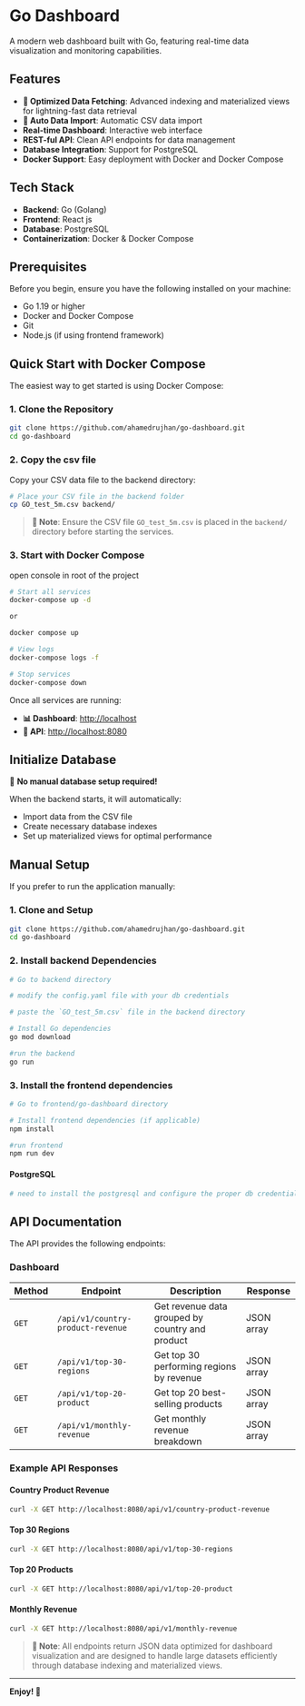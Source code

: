 # Go Dashboard

A modern web dashboard built with Go, featuring real-time data visualization and monitoring capabilities.

## Features

- **🚀 Optimized Data Fetching**: Advanced indexing and materialized views for lightning-fast data retrieval
- **🔄 Auto Data Import**: Automatic CSV data import 
- **Real-time Dashboard**: Interactive web interface
- **REST-ful API**: Clean API endpoints for data management
- **Database Integration**: Support for PostgreSQL
- **Docker Support**: Easy deployment with Docker and Docker Compose

## Tech Stack

- **Backend**: Go (Golang)
- **Frontend**: React js
- **Database**: PostgreSQL
- **Containerization**: Docker & Docker Compose

## Prerequisites

Before you begin, ensure you have the following installed on your machine:

- Go 1.19 or higher
- Docker and Docker Compose
- Git
- Node.js (if using frontend framework)

## Quick Start with Docker Compose

The easiest way to get started is using Docker Compose:

### 1. Clone the Repository

```bash
git clone https://github.com/ahamedrujhan/go-dashboard.git
cd go-dashboard
```

### 2. Copy the csv file
Copy your CSV data file to the backend directory:

```bash
# Place your CSV file in the backend folder
cp GO_test_5m.csv backend/
```

> **📝 Note**: Ensure the CSV file `GO_test_5m.csv` is placed in the `backend/` directory before starting the services.


### 3. Start with Docker Compose

open console in root of the project

```bash
# Start all services
docker-compose up -d

or 

docker compose up 

# View logs
docker-compose logs -f

# Stop services
docker-compose down
```

Once all services are running:

- **📊 Dashboard**: [http://localhost](http://localhost)
- **🔌 API**: [http://localhost:8080](http://localhost:8080)
## Initialize Database

🎉 **No manual database setup required!** 

When the backend starts, it will automatically:
- Import data from the CSV file
- Create necessary database indexes
- Set up materialized views for optimal performance


## Manual Setup

If you prefer to run the application manually:

### 1. Clone and Setup

```bash
git clone https://github.com/ahamedrujhan/go-dashboard.git
cd go-dashboard
```

### 2. Install backend Dependencies

```bash
# Go to backend directory

# modify the config.yaml file with your db credentials 

# paste the `GO_test_5m.csv` file in the backend directory 

# Install Go dependencies
go mod download

#run the backend 
go run
```

### 3. Install the frontend dependencies 

```bash
# Go to frontend/go-dashboard directory

# Install frontend dependencies (if applicable)
npm install

#run frontend 
npm run dev
```


#### PostgreSQL

```bash
# need to install the postgresql and configure the proper db credentials in backend config.yaml file
```


## API Documentation

The API provides the following endpoints:

### Dashboard
| Method | Endpoint | Description | Response |
|--------|----------|-------------|----------|
| `GET` | `/api/v1/country-product-revenue` | Get revenue data grouped by country and product | JSON array |
| `GET` | `/api/v1/top-30-regions` | Get top 30 performing regions by revenue | JSON array |
| `GET` | `/api/v1/top-20-product` | Get top 20 best-selling products | JSON array |
| `GET` | `/api/v1/monthly-revenue` | Get monthly revenue breakdown | JSON array |

### Example API Responses

#### Country Product Revenue
```bash
curl -X GET http://localhost:8080/api/v1/country-product-revenue
```

#### Top 30 Regions
```bash
curl -X GET http://localhost:8080/api/v1/top-30-regions
```

#### Top 20 Products
```bash
curl -X GET http://localhost:8080/api/v1/top-20-product
```

#### Monthly Revenue
```bash
curl -X GET http://localhost:8080/api/v1/monthly-revenue
```

> **📝 Note**: All endpoints return JSON data optimized for dashboard visualization and are designed to handle large datasets efficiently through database indexing and materialized views.


---

**Enjoy! 🚀**
